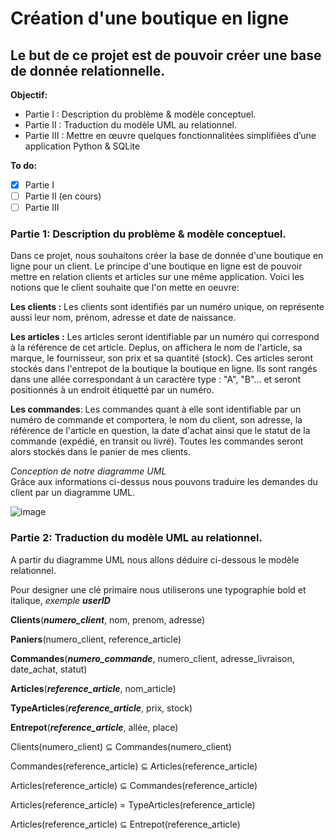 # Création d'une boutique en ligne
## Le but de ce projet est de pouvoir créer une base de donnée relationnelle.


**Objectif:**
  - Partie I : Description du problème & modèle conceptuel.
  - Partie II : Traduction du modèle UML au relationnel.
  - Partie III : Mettre en œuvre quelques fonctionnalitées simplifiées d’une application Python & SQLite

**To do:**

  - [x] Partie I
  - [ ] Partie II (en cours)
  - [ ] Partie III

### Partie 1: Description du problème & modèle conceptuel.

Dans ce projet, nous souhaitons créer la base de donnée d'une boutique en ligne pour un client.
Le principe d'une boutique en ligne est de pouvoir mettre en relation clients et articles sur une même application.
Voici les notions que le client souhaite que l'on mette en oeuvre:


**Les clients :** Les clients sont identifiés par un numéro unique, on représente aussi leur nom, prénom, adresse et date de naissance.

**Les articles :** Les articles seront identifiable par un numéro qui correspond à la référence de cet article. Deplus, on affichera le nom de l'article, sa marque, le fournisseur, son prix et sa quantité (stock). Ces articles seront stockés dans l'entrepot de la boutique la boutique en ligne. Ils sont rangés dans une allée correspondant à un caractère type : "A", "B"... et seront positionnés à un endroit étiquetté par un numéro.

**Les commandes**: Les commandes quant à elle sont identifiable par un numéro de commande et comportera, le nom du client, son adresse, la référence de l'article en question, la date d'achat ainsi que le statut de la commande (expédié, en transit ou livré). Toutes les commandes seront alors stockés dans le panier de mes clients.


*Conception de notre diagramme UML* <br/>
Grâce aux informations ci-dessus nous pouvons traduire les demandes du client par un diagramme UML.

![image](https://user-images.githubusercontent.com/58702474/114061192-74fa2900-9896-11eb-8f99-5d1688ccd6f9.png)




### Partie 2: Traduction du modèle UML au relationnel.

A partir du diagramme UML nous allons déduire ci-dessous le modèle relationnel.<br/>

Pour designer une clé primaire nous utiliserons une typographie bold et italique, _exemple_ **_userID_** <br/>

**Clients**(**_numero_client_**, nom, prenom, adresse) <br/>

**Paniers**(numero_client, reference_article) <br/>

**Commandes**(**_numero_commande_**, numero_client, adresse_livraison, date_achat, statut) <br/>

**Articles**(**_reference_article_**, nom_article) <br/>

**TypeArticles**(**_reference_article_**, prix, stock) <br/>

**Entrepot**(**_reference_article_**, allée, place) <br/>



Clients(numero_client) ⊆  Commandes(numero_client) <br/>

Commandes(reference_article) ⊆  Articles(reference_article) <br/>

Articles(reference_article) ⊆  Commandes(reference_article) <br/>

Articles(reference_article) = TypeArticles(reference_article) <br/>

Articles(reference_article) ⊆  Entrepot(reference_article) <br/>

